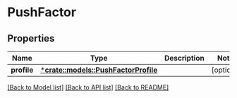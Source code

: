 # PushFactor

## Properties
Name | Type | Description | Notes
------------ | ------------- | ------------- | -------------
**profile** | [***crate::models::PushFactorProfile**](PushFactorProfile.md) |  | [optional] 

[[Back to Model list]](../README.md#documentation-for-models) [[Back to API list]](../README.md#documentation-for-api-endpoints) [[Back to README]](../README.md)


